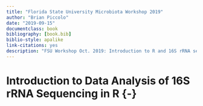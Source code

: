 ```yaml
--- 
title: "Florida State University Microbiota Workshop 2019"
author: "Brian Piccolo"
date: "2019-09-15"
documentclass: book
bibliography: [book.bib]
biblio-style: apalike
link-citations: yes
description: "FSU Workshop Oct. 2019: Introduction to R and 16S rRNA sequencing data analysis in R."
---
```



# Introduction to Data Analysis of 16S rRNA Sequencing in R {-}




